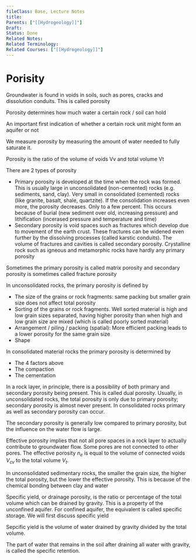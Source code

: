 ```yaml
---
fileClass: Base, Lecture Notes
title: 
Parents: ["[[Hydrogeology]]"]
Draft: 
Status: Done
Related Notes: 
Related Terminology: 
Related Courses: ["[[Hydrogeology]]"]
---
```


# Porisity
Groundwater is found in voids in soils, such as pores, cracks and dissolution conduits. This is called porosity

Porosity determines how much water a certain rock / soil can hold

An important first indication of whether a certain rock unit might form an aquifer or not

We measure porosity by measuring the amount of water needed to fully saturate it. 

Porosity is the ratio of the volume of voids Vv and total volume Vt

There are 2 types of porosity
- Primary porosity is developed at the time when the rock was formed. This is usually large in unconsolidated (non-cemented) rocks (e.g. sediments, sand, clay). Very small in consolidated (cemented) rocks (like granite, basalt, shale, quartzite). If the consolidation increases even more, the porosity decreases. Only to a few percent. This occurs because of burial (new sediment over old, increasing pressure) and lithification (incerased pressure and temperature and time)
- Secondary porosity is void spaces such as fractures which develop due to movement of the earth crust. These fractures can be widened even further by the dissolving processes (called karstic conduits). The volume of fractures and cavities is called secondary porosity. Crystalline rock such as igneous and metamorphic rocks have hardly any primary porosity

Sometimes the primary porosity is called matrix porosity and secondary porosity is sometimes called fracture porosity

In unconsolidated rocks, the primary porosity is defined by
- The size of the grains or rock fragments: same packing but smaller grain size does not affect total porosity
- Sorting of the grains or rock fragments. Well sorted material is high and low grain sizes separated, having higher porosity than when high and low grain size are mixed (which is called poorly sorted material)
- Arrangement / piling / packing (spatial): More efficient packing leads to a lower porosity for the same grain size
- Shape

In consolidated material rocks the primary porosity is determined by
- The 4 factors above
- The compaction
- The cementation

In a rock layer, in principle, there is a possibility of both primary and secondary porosity being present. This is called dual porosity. Usually, in unconsolidated rocks, the total porosity is only due to primary porosity; secondary porosity is almost never present. In consolidated rocks primary as well as secondary porosity can occur.

The secondary porosity is generally low compared to primary porosity, but the influence on the water flow is large. 

Effective porosity implies that not all pore spaces in a rock layer to actually contribute to groundwater flow. Some pores are not connected to other pores. The effective porosity $n_e$ is equal to the volume of connected voids $V_{cv}$ to the total volume $V_t$. 

In unconsolidated sedimentary rocks, the smaller the grain size, the higher the total porosity, but the lower the effective porosity. This is because of the chemical bonding between clay and water

Specific yield, or drainage porosity, is the ratio or percentage of the total volume which can be drained by gravity. This is a property of the unconfined aquifer. For confined aquifer, the equivalent is called specific storage. We will first discuss specific yield

Sepcific yield is the volume of water drained by gravity divided by the total volume.

The part of water that remains in the soil after draining all water with gravity, is called the specific retention. 